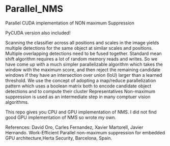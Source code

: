 # Parallel_NMS
Parallel CUDA implementation of NON maximum Suppression

PyCUDA version also included!

Scanning the classifier across all positions and scales in the image yields multiple detections for the same object at similar scales and positions. Multiple overlapping detections need to be fused together. Standard mean shift algorithm requires a lot of random memory reads and writes. So we have come up with a much simpler parallelizable algorithm which takes the window with the maximum score, and then reject the remaining candidate windows if they have an intersection over union (IoU) larger than a learned threshold. We use the concept of adopting a map/reduce parallelization pattern which uses a boolean matrix both to encode candidate object detections and to compute their cluster Representatives
Non-maximum suppression is used as an intermediate step in many comptuer vision algorithms.

This repo gives you CPU and GPU implementation of NMS. I did not find good GPU implementation of NMS so wrote my own.

References: David Oro, Carles Fernandez, Xavier Martorell, Javier Hernando. Work-Efficient Parallel
non-maximum suppression for embedded GPU architecture,Herta Security, Barcelona, Spain.
